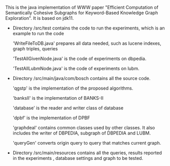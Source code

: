 This is the java implementation of WWW paper "Efficient Computation of Semantically Cohesive Subgraphs for Keyword-Based Knowledge Graph Exploration". It is based on jdk11.

* Directory /src/test contains the code to run the experiments, which is an example to run the code

  'WriteFileToDB.java' prepares all data needed, such as lucene indexes, graph triples, queries

  'TestAllGivenNode.java' is the code of experiments on dbpedia.

  'TestAllLubmNode.java' is the code of experiments on lubm.

* Directory /src/main/java/com/bosch contains all the source code.

    'qgstp' is the implementation of the proposed algorithms.

    'banksII' is the implementation of BANKS-II

    'database' is the reader and writer class of database

    'dpbf' is the implementation of DPBF

    'graphdeal' contains common classes used by other classes. It also includes 
the writer of DBPEDIA, subgraph of DBPEDIA and LUBM.

    'queryGen' converts origin query to query that matches current graph.

* Directory /src/main/resources contains all the queries, results reported in 
the experiments , database settings and graph to be tested.

